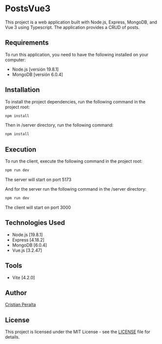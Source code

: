 # PostsVue3

This project is a web application built with Node.js, Express, MongoDB, and Vue 3 using Typescript. The application provides a CRUD of posts.

## Requirements

To run this application, you need to have the following installed on your computer:

- Node.js [versión 19.8.1]
- MongoDB [versión 6.0.4]

## Installation

To install the project dependencies, run the following command in the project root:

```bash
npm install
```

Then in /server directory, run the following command:

```bash
npm install
```

## Execution

To run the client, execute the following command in the project root:

```bash
npm run dev
```

The server will start on port 5173

And for the server run the following command in the /server directory:

```bash
npm run dev
```

The client will start on port 3000

## Technologies Used

- Node.js [19.8.1]
- Express [4.18.2]
- MongoDB [6.0.4]
- Vue.js [3.2.47]

## Tools
  - Vite [4.2.0]

## Author

[Cristian Peralta](https://github.com/CristianPeralta)

## License

This project is licensed under the MIT License - see the [LICENSE](https://opensource.org/licenses/MIT) file for details.
